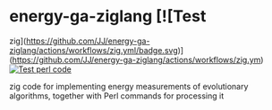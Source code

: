 # energy-ga-ziglang [![Test
zig](https://github.com/JJ/energy-ga-ziglang/actions/workflows/zig.yml/badge.svg)](https://github.com/JJ/energy-ga-ziglang/actions/workflows/zig.ym) [![Test perl code](https://github.com/JJ/energy-ga-ziglang/actions/workflows/perl.yml/badge.svg)](https://github.com/JJ/energy-ga-ziglang/actions/workflows/perl.yml)

zig code for implementing energy measurements of evolutionary algorithms,
together with Perl commands for processing it
